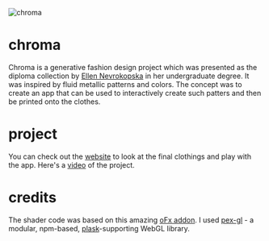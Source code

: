 ![chroma](https://raw.githubusercontent.com/nicknikolov/chroma/master/assets/images/campaign/chroma14.jpg)
# chroma

Chroma is a generative fashion design project which was presented as the diploma collection by [Ellen Nevrokopska](http://ellennevro.tumblr.com/) in her undergraduate degree. It was inspired by fluid metallic patterns and colors. The concept was to create an app that can be used to interactively create such patters and then be printed onto the clothes.

# project
You can check out the [website](http://chromaproject.co/) to look at the final clothings and play with the app. Here's a [video](https://vimeo.com/156322182) of the project.

# credits

The shader code was based on this amazing [oFx addon](https://github.com/moostrik/ofxFlowTools). I used [pex-gl](https://github.com/pex-gl/) - a modular, npm-based, [plask](http://www.plask.org/)-supporting WebGL library.

